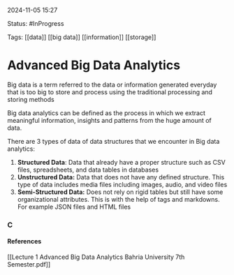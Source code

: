 
2024-11-05 15:27

Status: #InProgress 

Tags: [[data]] [[big data]] [[information]] [[storage]] 
 
# Advanced Big Data Analytics

Big data is a term referred to the data or information generated everyday that is too big to store and process using the traditional processing and storing methods

Big data analytics can be defined as the process in which we extract meaningful information, insights and patterns from the huge amount of data.

There are 3 types of data of data structures that we encounter in Big data analytics:
1. **Structured Data**: Data that already have a proper structure such as CSV files, spreadsheets, and data tables in databases
2. **Unstructured Data:** Data that does not have any defined structure. This type of data includes media files including images, audio, and video files
3. **Semi-Structured Data:** Does not rely on rigid tables but still have some organizational attributes. This is with the help of tags and markdowns. For example JSON files and HTML files

### C



#### References
[[Lecture 1 Advanced Big Data Analytics Bahria University 7th Semester.pdf]]